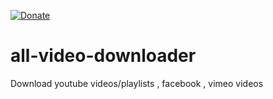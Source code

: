 [![Donate](https://img.shields.io/badge/Donate-PayPal-green.svg)](https://www.paypal.me/AhmedHalima)
# all-video-downloader
Download youtube videos/playlists , facebook , vimeo videos
